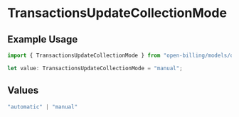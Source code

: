 # TransactionsUpdateCollectionMode

## Example Usage

```typescript
import { TransactionsUpdateCollectionMode } from "open-billing/models/operations";

let value: TransactionsUpdateCollectionMode = "manual";
```

## Values

```typescript
"automatic" | "manual"
```